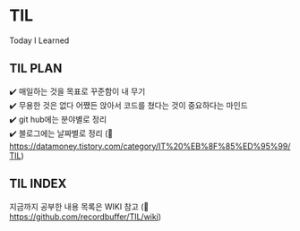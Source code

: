 # TIL
Today I Learned

## TIL PLAN
:heavy_check_mark: 매일하는 것을 목표로 꾸준함이 내 무기  
:heavy_check_mark: 무용한 것은 없다 어쨌든 앉아서 코드를 쳤다는 것이 중요하다는 마인드  
:heavy_check_mark: git hub에는 분야별로 정리  
:heavy_check_mark: 블로그에는 날짜별로 정리 (:link: https://datamoney.tistory.com/category/IT%20%EB%8F%85%ED%95%99/TIL)

## TIL INDEX
지금까지 공부한 내용 목록은 WIKI 참고
(:link: https://github.com/recordbuffer/TIL/wiki)
